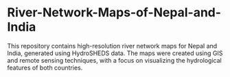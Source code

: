 # River-Network-Maps-of-Nepal-and-India
This repository contains high-resolution river network maps for Nepal and India, generated using HydroSHEDS data. The maps were created using GIS and remote sensing techniques, with a focus on visualizing the hydrological features of both countries.

